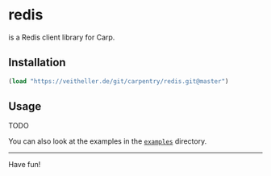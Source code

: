 # redis

is a Redis client library for Carp.

## Installation

```clojure
(load "https://veitheller.de/git/carpentry/redis.git@master")
```

## Usage

TODO

You can also look at the examples in the [`examples`](/examples) directory.

<hr/>

Have fun!
